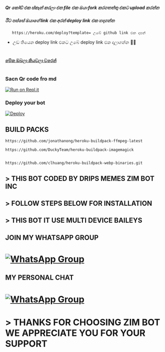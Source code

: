 ##### Qr කෝඩ් එක ස්කෑන් කරලා එන file එක ඔයා fork කරගතත්තු එකට upload කරන්න
##### රීට පස්සේ ඔයාගේ link එක අරන් deploy link එක හදාගන්න

       https://heroku.com/deploy?template= උබේ github link එක දාපන්      

+ උඩ තියෙන deploy link එකට උබේ deploy link එක දාලාගන්න 🧑‍💻

#
#
# 
#### [ මේක ඔබලා කියවලා වරෙන්](https://github.com/MR-NIMA-X/SL-Zim-MD/blob/zim-bot-inc/MR%20NIMA/FIX/ABOUT/USER.md)
#
### Sacn Qr code fro md
[![Run on Repl.it](https://repl.it/badge/github/phaticusthiccy/WhatsAsenaDuplicated)](https://replit.com/@SilvernimaBotma/SL-ZIM-MD-SCANER?outputonly=1&lite=1#index.js)

### Deploy your bot
[![Deploy](https://www.herokucdn.com/deploy/button.svg)](https://heroku.com/deploy?template=https://github.com/DarkCreater2004/Tutug)

## BUILD PACKS

```
https://github.com/jonathanong/heroku-buildpack-ffmpeg-latest

https://github.com/DuckyTeam/heroku-buildpack-imagemagick


https://github.com/clhuang/heroku-buildpack-webp-binaries.git

```

 ##  > THIS BOT CODED BY DRIPS MEMES ZIM BOT INC 


## >  FOLLOW STEPS BELOW FOR INSTALLATION

## >  THIS BOT IT USE MULTI DEVICE BAILEYS




## JOIN MY WHATSAPP GROUP

# [![WhatsApp Group](https://img.shields.io/badge/WhatsApp-25D366?style=for-the-badge&logo=whatsapp&logoColor=white)](https://chat.whatsapp.com/GLTYbadPDlFAOjz1Co3DoU)

## MY PERSONAL CHAT

# [![WhatsApp Group](https://img.shields.io/badge/WhatsApp-25D366?style=for-the-badge&logo=whatsapp&logoColor=white)](https://wa.me/94715166712?text=From_Sl_zim_Git)


# > THANKS FOR CHOOSING ZIM BOT WE APPRECIATE YOU FOR YOUR SUPPORT
